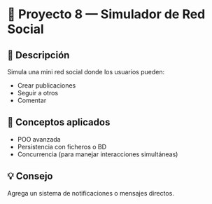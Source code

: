 # 👥 Proyecto 8 — Simulador de Red Social

## 🧩 Descripción
Simula una mini red social donde los usuarios pueden:
- Crear publicaciones  
- Seguir a otros  
- Comentar  

## 🧠 Conceptos aplicados
- POO avanzada  
- Persistencia con ficheros o BD  
- Concurrencia (para manejar interacciones simultáneas)  

## 💡 Consejo
Agrega un sistema de notificaciones o mensajes directos.
